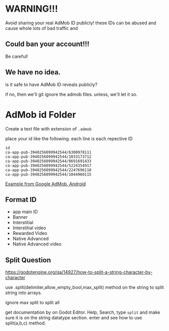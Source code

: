 # WARNING!!!
Avoid sharing your real AdMob ID publicly! these IDs can be abused and cause whole lots of bad traffic and

## Could ban your account!!!
Be careful!

## We have no idea.
is it safe to have AdMob ID reveals publicly?

if no, then we'll git ignore the admob files. unless, we'll let it so.

# AdMob id Folder
Create a text file with extension of `.admob`

place your id like the following. each line is each repective ID

```
id
ca-app-pub-3940256099942544/6300978111
ca-app-pub-3940256099942544/1033173712
ca-app-pub-3940256099942544/8691691433
ca-app-pub-3940256099942544/5224354917
ca-app-pub-3940256099942544/2247696110
ca-app-pub-3940256099942544/1044960115
```

[Example from Google AdMob, Android](https://developers.google.com/admob/android/test-ads)

## Format ID
- app main ID
- Banner
- Interstitial
- Interstitial video
- Rewarded Video
- Native Advanced
- Native Advanced video

## Split Question
https://godotengine.org/qa/14927/how-to-split-a-string-character-by-character

use .split(delimiter,allow_empty_bool,max_split) method on the string to split string into arrays.

ignore max split to split all

get documentation by on Godot Editor. Help, Search, type `split` and make sure it is on the string datatype section. enter and see how to use split(a,b,c) method.